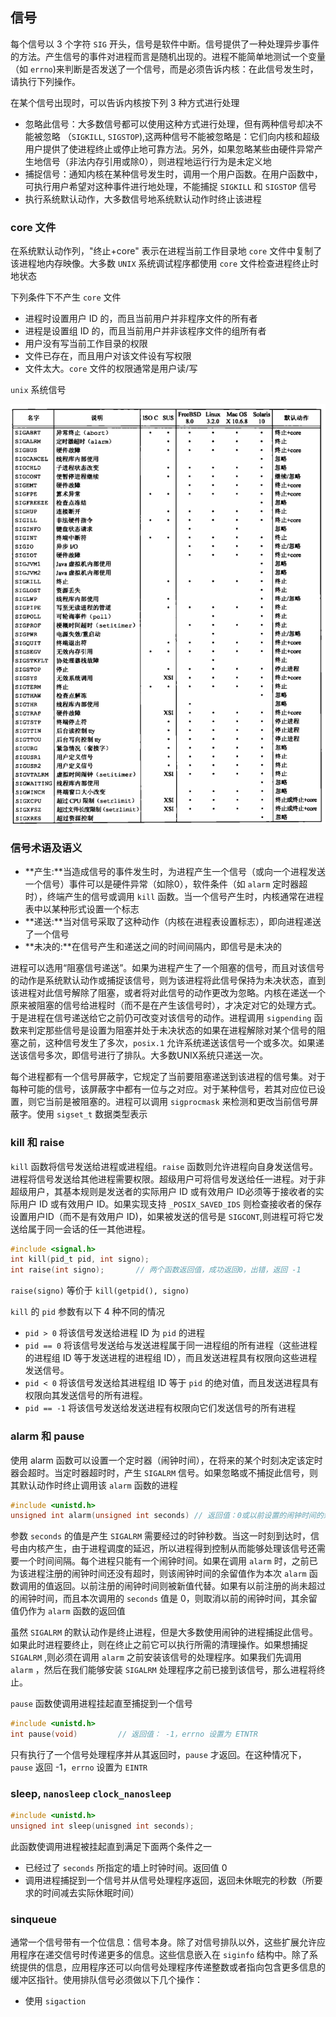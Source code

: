## 信号

每个信号以 3 个字符 `SIG` 开头，信号是软件中断。信号提供了一种处理异步事件的方法。产生信号的事件对进程而言是随机出现的。进程不能简单地测试一个变量（如 `errno`)来判断是否发送了一个信号，而是必须告诉内核：在此信号发生时，请执行下列操作。

在某个信号出现时，可以告诉内核按下列 3 种方式进行处理

* 忽略此信号：大多数信号都可以使用这种方式进行处理，但有两种信号却决不能被忽略 （`SIGKILL`, `SIGSTOP`),这两种信号不能被忽略是：它们向内核和超级用户提供了使进程终止或停止地可靠方法。另外，如果忽略某些由硬件异常产生地信号（非法内存引用或除0），则进程地运行行为是未定义地
* 捕捉信号：通知内核在某种信号发生时，调用一个用户函数。在用户函数中，可执行用户希望对这种事件进行地处理，不能捕捉 `SIGKILL` 和 `SIGSTOP` 信号
* 执行系统默认动作，大多数信号地系统默认动作时终止该进程

### core 文件

在系统默认动作列，"终止+core" 表示在进程当前工作目录地 `core` 文件中复制了该进程地内存映像。大多数 `UNIX` 系统调试程序都使用 `core` 文件检查进程终止时地状态

下列条件下不产生 `core` 文件

* 进程时设置用户 ID 的，而且当前用户并非程序文件的所有者
* 进程是设置组 ID 的，而且当前用户并非该程序文件的组所有者
* 用户没有写当前工作目录的权限
* 文件已存在，而且用户对该文件设有写权限
* 文件太大。`core` 文件的权限通常是用户读/写

`unix` 系统信号

![](系统信号.png)

### 信号术语及语义

* **产生:**当造成信号的事件发生时，为进程产生一个信号（或向一个进程发送一个信号）事件可以是硬件异常（如除0），软件条件（如 `alarm` 定时器超时），终端产生的信号或调用 `kill` 函数。当一个信号产生时，内核通常在进程表中以某种形式设置一个标志
* **递送:**当对信号采取了这种动作（内核在进程表设置标志），即向进程递送了一个信号
* **未决的:**在信号产生和递送之间的时间间隔内，即信号是未决的

进程可以选用“阻塞信号递送”。如果为进程产生了一个阻塞的信号，而且对该信号的动作是系统默认动作或捕捉该信号，则为该进程将此信号保持为未决状态，直到该进程对此信号解除了阻塞，或者将对此信号的动作更改为忽略。内核在递送一个原来被阻塞的信号给进程时（而不是在产生该信号时），才决定对它的处理方式。于是进程在信号递送给它之前仍可改变对该信号的动作。进程调用 `sigpending` 函数来判定那些信号是设置为阻塞并处于未决状态的如果在进程解除对某个信号的阻塞之前，这种信号发生了多次，`posix.1` 允许系统递送该信号一个或多次。如果递送该信号多次，即信号进行了排队。大多数UNIX系统只递送一次。

每个进程都有一个信号屏蔽字，它规定了当前要阻塞递送到该进程的信号集。对于每种可能的信号，该屏蔽字中都有一位与之对应。对于某种信号，若其对应位已设置，则它当前是被阻塞的。进程可以调用 `sigprocmask` 来检测和更改当前信号屏蔽字。使用 `sigset_t` 数据类型表示

### kill 和 raise

`kill` 函数将信号发送给进程或进程组。`raise` 函数则允许进程向自身发送信号。进程将信号发送给其他进程需要权限。超级用户可将信号发送给任一进程。对于非超级用户，其基本规则是发送者的实际用户 ID 或有效用户 ID必须等于接收者的实际用户 ID 或有效用户 ID。如果实现支持 `_POSIX_SAVED_IDS` 则检查接收者的保存设置用户ID（而不是有效用户 ID)，如果被发送的信号是 `SIGCONT`,则进程可将它发送给属于同一会话的任一其他进程。

```c
#include <signal.h>
int kill(pid_t pid, int signo);
int raise(int signo);		// 两个函数返回值，成功返回0，出错，返回 -1
```

`raise(signo)` 等价于 `kill(getpid(), signo)`

`kill` 的 `pid` 参数有以下 4 种不同的情况

* `pid > 0` 	将该信号发送给进程 ID 为 `pid` 的进程
* `pid == 0`    将该信号发送给与发送进程属于同一进程组的所有进程（这些进程的进程组 ID 等于发送进程的进程组 ID），而且发送进程具有权限向这些进程发送信号。
* `pid < 0`   将该信号发送给其进程组 ID 等于 `pid` 的绝对值，而且发送进程具有权限向其发送信号的所有进程。
* `pid == -1` 将该信号发送给发送进程有权限向它们发送信号的所有进程

### alarm 和 pause

使用 alarm 函数可以设置一个定时器（闹钟时间），在将来的某个时刻决定该定时器会超时。当定时器超时时，产生 `SIGALRM` 信号。如果忽略或不捕捉此信号，则其默认动作时终止调用该 `alarm` 函数的进程

```c
#include <unistd.h>
unsigned int alarm(unsigned int seconds) // 返回值：0或以前设置的闹钟时间的余留秒数
```

参数 `seconds` 的值是产生 `SIGALRM` 需要经过的时钟秒数。当这一时刻到达时，信号由内核产生，由于进程调度的延迟，所以进程得到控制从而能够处理该信号还需要一个时间间隔。每个进程只能有一个闹钟时间。如果在调用 `alarm` 时，之前已为该进程注册的闹钟时间还没有超时，则该闹钟时间的余留值作为本次 `alarm` 函数调用的值返回。以前注册的闹钟时间则被新值代替。如果有以前注册的尚未超过的闹钟时间，而且本次调用的 `seconds` 值是 0，则取消以前的闹钟时间，其余留值仍作为 `alarm` 函数的返回值

虽然 `SIGALRM` 的默认动作是终止进程，但是大多数使用闹钟的进程捕捉此信号。如果此时进程要终止，则在终止之前它可以执行所需的清理操作。如果想捕捉 `SIGALRM` ,则必须在调用 `alarm` 之前安装该信号的处理程序。如果我们先调用 `alarm` ，然后在我们能够安装 `SIGALRM` 处理程序之前已接到该信号，那么进程将终止。

`pause` 函数使调用进程挂起直至捕捉到一个信号

```c
#include <unistd.h>
int pause(void)			// 返回值： -1，errno 设置为 ETNTR
```

只有执行了一个信号处理程序并从其返回时，`pause` 才返回。在这种情况下，`pause` 返回 -1，`errno` 设置为 `EINTR`

### sleep, `nanosleep` `clock_nanosleep`

```c
#include <unistd.h>
unsigned int sleep(unisgned int seconds);
```

此函数使调用进程被挂起直到满足下面两个条件之一

* 已经过了 `seconds` 所指定的墙上时钟时间。返回值 0
* 调用进程捕捉到一个信号并从信号处理程序返回，返回未休眠完的秒数（所要求的时间减去实际休眠时间）

### sinqueue

通常一个信号带有一个位信息：信号本身。除了对信号排队以外，这些扩展允许应用程序在递交信号时传递更多的信息。这些信息嵌入在 `siginfo` 结构中。除了系统提供的信息，应用程序还可以向信号处理程序传递整数或者指向包含更多信息的缓冲区指针。使用排队信号必须做以下几个操作：

* 使用 `sigaction`